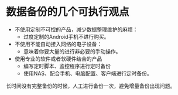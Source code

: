 # 数据备份的几个可执行观点

- 不使用定制不可控的产品，减少数据整理维护的麻烦：
  - 过度定制的Android手机不进行购买。
- 不使用不能自动接入网络的电子设备：
  - 意味着你要大量的进行非必要的手动操作。
- 使用专业的软件或者软硬件结合的产品
  - 编写定时脚本、监控程序进行定时备份
  - 使用NAS、配合手机、电脑配置、客户端进行定时备份。

长时间没有完整备份的时候，人工进行备份一次，避免增量备份出现问题。 

